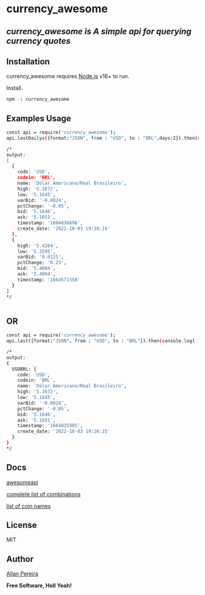 # currency_awesome
## _currency_awesome is A simple api for querying currency quotes_

## Installation

currency_awesome requires [Node.js](https://nodejs.org/) v16+ to run.

Install.

```sh
npm -i currency_awesome
```

## Examples Usage
```sh
const api = require('currency_awesome');
api.lastDailys({format:"JSON", from : "USD", to : "BRL",days:2}).then(console.log)

/*
output:
[
  {
    code: 'USD',
    codein: 'BRL',
    name: 'Dólar Americano/Real Brasileiro',
    high: '5.1672',
    low: '5.1645',
    varBid: '-0.0024',
    pctChange: '-0.05',
    bid: '5.1646',
    ask: '5.1651',
    timestamp: '1664836696',
    create_date: '2022-10-03 19:38:16'
  },
  {
    high: '5.4264',
    low: '5.3295',
    varBid: '0.0125',
    pctChange: '0.23',
    bid: '5.4084',
    ask: '5.4094',
    timestamp: '1664571558'
  }
]
*/



```
## OR

```sh
const api = require('currency_awesome');
api.last({format:"JSON", from : "USD", to : "BRL"}).then(console.log)

/*
output:
{
  USDBRL: {
    code: 'USD',
    codein: 'BRL',
    name: 'Dólar Americano/Real Brasileiro',
    high: '5.1672',
    low: '5.1645',
    varBid: '-0.0024',
    pctChange: '-0.05',
    bid: '5.1646',
    ask: '5.1651',
    timestamp: '1664835985',
    create_date: '2022-10-03 19:26:25'
  }
}
*/

```


## Docs
[awesomeapi](https://docs.awesomeapi.com.br/api-de-moedas)

[complete list of combinations](https://economia.awesomeapi.com.br/xml/available)

[list of coin names](https://economia.awesomeapi.com.br/xml/available/uniq)


## License

MIT

## Author
[Allan Pereira](https://www.github.com/allanpereira99/)

**Free Software, Hell Yeah!**